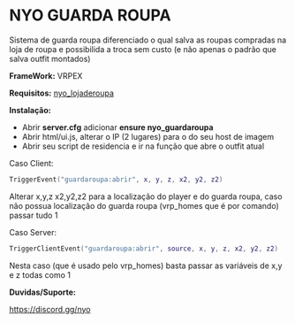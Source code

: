# NYO GUARDA ROUPA
Sistema de guarda roupa diferenciado o qual salva as roupas compradas na loja de roupa e possibilida a troca sem custo (e não apenas o padrão que salva outfit montados)

**FrameWork:** VRPEX

**Requisitos:**
[nyo_lojaderoupa](https://github.com/nyoakaway/nyo_lojaderoupas)

**Instalação:** 
* Abrir **server.cfg** adicionar **ensure nyo_guardaroupa**
* Abrir html/ui.js, alterar o IP (2 lugares) para o do seu host de imagem
* Abrir seu script de residencia e ir na função que abre o outfit atual

Caso Client:
```lua
TriggerEvent("guardaroupa:abrir", x, y, z, x2, y2, z2) 
```
Alterar x,y,z x2,y2,z2 para a localização do player e do guarda roupa, caso não possua localização do guarda roupa (vrp_homes que é por comando) passar tudo 1

Caso Server:
```lua
TriggerClientEvent("guardaroupa:abrir", source, x, y, z, x2, y2, z2)
```
Nesta caso (que é usado pelo vrp_homes) basta passar as variáveis de x,y e z todas como 1


**Duvidas/Suporte:**

https://discord.gg/nyo

